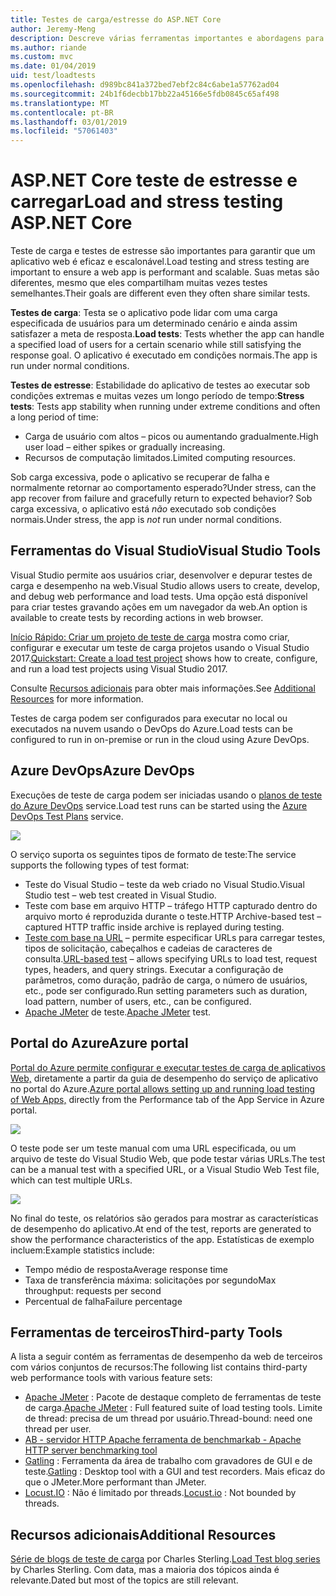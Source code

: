```yaml
---
title: Testes de carga/estresse do ASP.NET Core
author: Jeremy-Meng
description: Descreve várias ferramentas importantes e abordagens para testes de carga e aplicativos ASP.NET Core de teste de carga.
ms.author: riande
ms.custom: mvc
ms.date: 01/04/2019
uid: test/loadtests
ms.openlocfilehash: d989bc841a372bed7ebf2c84c6abe1a57762ad04
ms.sourcegitcommit: 24b1f6decbb17bb22a45166e5fdb0845c65af498
ms.translationtype: MT
ms.contentlocale: pt-BR
ms.lasthandoff: 03/01/2019
ms.locfileid: "57061403"
---
```

# <a name="load-and-stress-testing-aspnet-core"></a><span data-ttu-id="6c119-103">ASP.NET Core teste de estresse e carregar</span><span class="sxs-lookup"><span data-stu-id="6c119-103">Load and stress testing ASP.NET Core</span></span>

<span data-ttu-id="6c119-104">Teste de carga e testes de estresse são importantes para garantir que um aplicativo web é eficaz e escalonável.</span><span class="sxs-lookup"><span data-stu-id="6c119-104">Load testing and stress testing are important to ensure a web app is performant and scalable.</span></span> <span data-ttu-id="6c119-105">Suas metas são diferentes, mesmo que eles compartilham muitas vezes testes semelhantes.</span><span class="sxs-lookup"><span data-stu-id="6c119-105">Their goals are different even they often share similar tests.</span></span>

<span data-ttu-id="6c119-106">**Testes de carga**: Testa se o aplicativo pode lidar com uma carga especificada de usuários para um determinado cenário e ainda assim satisfazer a meta de resposta.</span><span class="sxs-lookup"><span data-stu-id="6c119-106">**Load tests**: Tests whether the app can handle a specified load of users for a certain scenario while still satisfying the response goal.</span></span> <span data-ttu-id="6c119-107">O aplicativo é executado em condições normais.</span><span class="sxs-lookup"><span data-stu-id="6c119-107">The app is run under normal conditions.</span></span>

<span data-ttu-id="6c119-108">**Testes de estresse**: Estabilidade do aplicativo de testes ao executar sob condições extremas e muitas vezes um longo período de tempo:</span><span class="sxs-lookup"><span data-stu-id="6c119-108">**Stress tests**: Tests app stability when running under extreme conditions and often a long period of time:</span></span>

* <span data-ttu-id="6c119-109">Carga de usuário com altos – picos ou aumentando gradualmente.</span><span class="sxs-lookup"><span data-stu-id="6c119-109">High user load – either spikes or gradually increasing.</span></span>
* <span data-ttu-id="6c119-110">Recursos de computação limitados.</span><span class="sxs-lookup"><span data-stu-id="6c119-110">Limited computing resources.</span></span>  

<span data-ttu-id="6c119-111">Sob carga excessiva, pode o aplicativo se recuperar de falha e normalmente retornar ao comportamento esperado?</span><span class="sxs-lookup"><span data-stu-id="6c119-111">Under stress, can the app recover from failure and gracefully return to expected behavior?</span></span> <span data-ttu-id="6c119-112">Sob carga excessiva, o aplicativo está *não* executado sob condições normais.</span><span class="sxs-lookup"><span data-stu-id="6c119-112">Under stress, the app is *not* run under normal conditions.</span></span>

## <a name="visual-studio-tools"></a><span data-ttu-id="6c119-113">Ferramentas do Visual Studio</span><span class="sxs-lookup"><span data-stu-id="6c119-113">Visual Studio Tools</span></span>

<span data-ttu-id="6c119-114">Visual Studio permite aos usuários criar, desenvolver e depurar testes de carga e desempenho na web.</span><span class="sxs-lookup"><span data-stu-id="6c119-114">Visual Studio allows users to create, develop, and debug web performance and load tests.</span></span> <span data-ttu-id="6c119-115">Uma opção está disponível para criar testes gravando ações em um navegador da web.</span><span class="sxs-lookup"><span data-stu-id="6c119-115">An option is available to create tests by recording actions in web browser.</span></span>

<span data-ttu-id="6c119-116">[Início Rápido: Criar um projeto de teste de carga](/visualstudio/test/quickstart-create-a-load-test-project?view=vs-2017) mostra como criar, configurar e executar um teste de carga projetos usando o Visual Studio 2017.</span><span class="sxs-lookup"><span data-stu-id="6c119-116">[Quickstart: Create a load test project](/visualstudio/test/quickstart-create-a-load-test-project?view=vs-2017) shows how to create, configure, and run a load test projects using Visual Studio 2017.</span></span>

<span data-ttu-id="6c119-117">Consulte [Recursos adicionais](#add) para obter mais informações.</span><span class="sxs-lookup"><span data-stu-id="6c119-117">See [Additional Resources](#add) for more information.</span></span>

<span data-ttu-id="6c119-118">Testes de carga podem ser configurados para executar no local ou executados na nuvem usando o DevOps do Azure.</span><span class="sxs-lookup"><span data-stu-id="6c119-118">Load tests can be configured to run in on-premise or run in the cloud using Azure DevOps.</span></span>

## <a name="azure-devops"></a><span data-ttu-id="6c119-119">Azure DevOps</span><span class="sxs-lookup"><span data-stu-id="6c119-119">Azure DevOps</span></span>

<span data-ttu-id="6c119-120">Execuções de teste de carga podem ser iniciadas usando o [planos de teste do Azure DevOps](/azure/devops/test/load-test/index?view=vsts) service.</span><span class="sxs-lookup"><span data-stu-id="6c119-120">Load test runs can be started using the [Azure DevOps Test Plans](/azure/devops/test/load-test/index?view=vsts) service.</span></span>

![](./load-tests/_static/azure-devops-load-test.png)

<span data-ttu-id="6c119-121">O serviço suporta os seguintes tipos de formato de teste:</span><span class="sxs-lookup"><span data-stu-id="6c119-121">The service supports the following types of test format:</span></span>

- <span data-ttu-id="6c119-122">Teste do Visual Studio – teste da web criado no Visual Studio.</span><span class="sxs-lookup"><span data-stu-id="6c119-122">Visual Studio test – web test created in Visual Studio.</span></span>
- <span data-ttu-id="6c119-123">Teste com base em arquivo HTTP – tráfego HTTP capturado dentro do arquivo morto é reproduzida durante o teste.</span><span class="sxs-lookup"><span data-stu-id="6c119-123">HTTP Archive-based test – captured HTTP traffic inside archive is replayed during testing.</span></span>
- <span data-ttu-id="6c119-124">[Teste com base na URL](/azure/devops/test/load-test/get-started-simple-cloud-load-test?view=vsts) – permite especificar URLs para carregar testes, tipos de solicitação, cabeçalhos e cadeias de caracteres de consulta.</span><span class="sxs-lookup"><span data-stu-id="6c119-124">[URL-based test](/azure/devops/test/load-test/get-started-simple-cloud-load-test?view=vsts) – allows specifying URLs to load test, request types, headers, and query strings.</span></span> <span data-ttu-id="6c119-125">Executar a configuração de parâmetros, como duração, padrão de carga, o número de usuários, etc., pode ser configurado.</span><span class="sxs-lookup"><span data-stu-id="6c119-125">Run setting parameters such as duration, load pattern, number of users, etc., can be configured.</span></span>
- <span data-ttu-id="6c119-126">[Apache JMeter](https://jmeter.apache.org/) de teste.</span><span class="sxs-lookup"><span data-stu-id="6c119-126">[Apache JMeter](https://jmeter.apache.org/) test.</span></span>

## <a name="azure-portal"></a><span data-ttu-id="6c119-127">Portal do Azure</span><span class="sxs-lookup"><span data-stu-id="6c119-127">Azure portal</span></span>

<span data-ttu-id="6c119-128">[Portal do Azure permite configurar e executar testes de carga de aplicativos Web,](/azure/devops/test/load-test/app-service-web-app-performance-test?view=vsts) diretamente a partir da guia de desempenho do serviço de aplicativo no portal do Azure.</span><span class="sxs-lookup"><span data-stu-id="6c119-128">[Azure portal allows setting up and running load testing of Web Apps,](/azure/devops/test/load-test/app-service-web-app-performance-test?view=vsts) directly from the Performance tab of the App Service in Azure portal.</span></span>

![](./load-tests/_static/azure-appservice-perf-test.png)

<span data-ttu-id="6c119-129">O teste pode ser um teste manual com uma URL especificada, ou um arquivo de teste do Visual Studio Web, que pode testar várias URLs.</span><span class="sxs-lookup"><span data-stu-id="6c119-129">The test can be a manual test with a specified URL, or a Visual Studio Web Test file, which can test multiple URLs.</span></span>

![](./load-tests/_static/azure-appservice-perf-test-config.png)

<span data-ttu-id="6c119-130">No final do teste, os relatórios são gerados para mostrar as características de desempenho do aplicativo.</span><span class="sxs-lookup"><span data-stu-id="6c119-130">At end of the test, reports are generated to show the performance characteristics of the app.</span></span> <span data-ttu-id="6c119-131">Estatísticas de exemplo incluem:</span><span class="sxs-lookup"><span data-stu-id="6c119-131">Example statistics include:</span></span>

- <span data-ttu-id="6c119-132">Tempo médio de resposta</span><span class="sxs-lookup"><span data-stu-id="6c119-132">Average response time</span></span>
- <span data-ttu-id="6c119-133">Taxa de transferência máxima: solicitações por segundo</span><span class="sxs-lookup"><span data-stu-id="6c119-133">Max throughput: requests per second</span></span>
- <span data-ttu-id="6c119-134">Percentual de falha</span><span class="sxs-lookup"><span data-stu-id="6c119-134">Failure percentage</span></span>

## <a name="third-party-tools"></a><span data-ttu-id="6c119-135">Ferramentas de terceiros</span><span class="sxs-lookup"><span data-stu-id="6c119-135">Third-party Tools</span></span>

<span data-ttu-id="6c119-136">A lista a seguir contém as ferramentas de desempenho da web de terceiros com vários conjuntos de recursos:</span><span class="sxs-lookup"><span data-stu-id="6c119-136">The following list contains third-party web performance tools with various feature sets:</span></span>

- <span data-ttu-id="6c119-137">[Apache JMeter](https://jmeter.apache.org/) : Pacote de destaque completo de ferramentas de teste de carga.</span><span class="sxs-lookup"><span data-stu-id="6c119-137">[Apache JMeter](https://jmeter.apache.org/) : Full featured suite of load testing tools.</span></span> <span data-ttu-id="6c119-138">Limite de thread: precisa de um thread por usuário.</span><span class="sxs-lookup"><span data-stu-id="6c119-138">Thread-bound: need one thread per user.</span></span>
- [<span data-ttu-id="6c119-139">AB - servidor HTTP Apache ferramenta de benchmark</span><span class="sxs-lookup"><span data-stu-id="6c119-139">ab - Apache HTTP server benchmarking tool</span></span>](https://httpd.apache.org/docs/2.4/programs/ab.html)
- <span data-ttu-id="6c119-140">[Gatling](https://gatling.io/) : Ferramenta da área de trabalho com gravadores de GUI e de teste.</span><span class="sxs-lookup"><span data-stu-id="6c119-140">[Gatling](https://gatling.io/) : Desktop tool with a GUI and test recorders.</span></span> <span data-ttu-id="6c119-141">Mais eficaz do que o JMeter.</span><span class="sxs-lookup"><span data-stu-id="6c119-141">More performant than JMeter.</span></span>
- <span data-ttu-id="6c119-142">[Locust.IO](https://locust.io/) : Não é limitado por threads.</span><span class="sxs-lookup"><span data-stu-id="6c119-142">[Locust.io](https://locust.io/) : Not bounded by threads.</span></span>

<a name="add"></a>
## <a name="additional-resources"></a><span data-ttu-id="6c119-143">Recursos adicionais</span><span class="sxs-lookup"><span data-stu-id="6c119-143">Additional Resources</span></span>

<span data-ttu-id="6c119-144">[Série de blogs de teste de carga](https://blogs.msdn.microsoft.com/charles_sterling/2015/06/01/load-test-series-part-i-creating-web-performance-tests-for-a-load-test/) por Charles Sterling.</span><span class="sxs-lookup"><span data-stu-id="6c119-144">[Load Test blog series](https://blogs.msdn.microsoft.com/charles_sterling/2015/06/01/load-test-series-part-i-creating-web-performance-tests-for-a-load-test/) by Charles Sterling.</span></span> <span data-ttu-id="6c119-145">Com data, mas a maioria dos tópicos ainda é relevante.</span><span class="sxs-lookup"><span data-stu-id="6c119-145">Dated but most of the topics are still relevant.</span></span>
